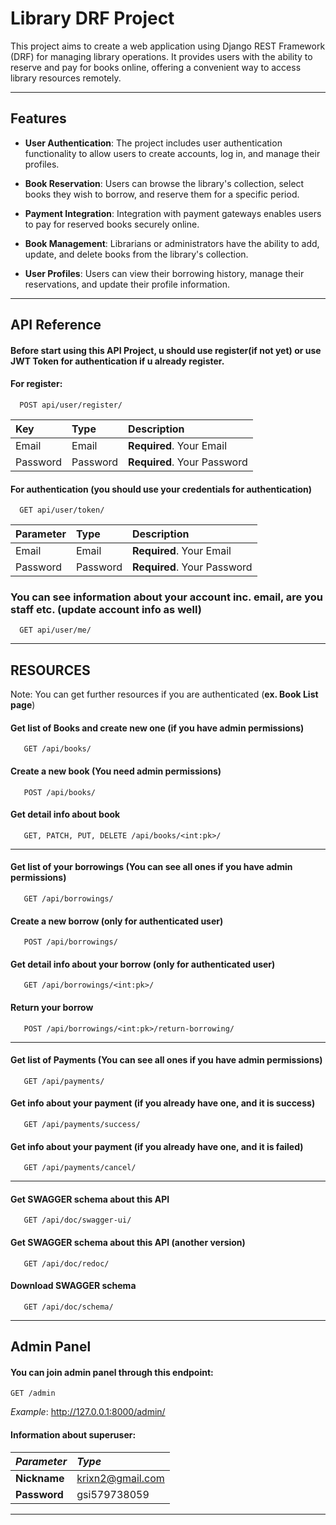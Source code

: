 # Library DRF Project

This project aims to create a web application using Django REST Framework (DRF) for managing library operations. It provides users with the ability to reserve and pay for books online, offering a convenient way to access library resources remotely.

---

## Features

- **User Authentication**: 
  The project includes user authentication functionality to allow users to create accounts, log in, and manage their profiles.

- **Book Reservation**: 
  Users can browse the library's collection, select books they wish to borrow, and reserve them for a specific period.

- **Payment Integration**: 
  Integration with payment gateways enables users to pay for reserved books securely online.

- **Book Management**: 
  Librarians or administrators have the ability to add, update, and delete books from the library's collection.

- **User Profiles**: 
  Users can view their borrowing history, manage their reservations, and update their profile information.

-------------------------------------------------------------------------------------

## API Reference

#### Before start using this API Project, u should use register(if not yet) or use JWT Token for authentication if u already register.

#### For register:

```http
  POST api/user/register/
```

| Key | Type     | Description                |
| :-------- | :------- | :------------------------- |
| Email | Email | **Required**. Your Email |
| Password | Password | **Required**. Your Password |

#### For authentication (you should use your credentials for authentication)

```http
  GET api/user/token/
```

| Parameter | Type     | Description                       |
| :-------- | :------- | :-------------------------------- |
| Email    | Email | **Required**. Your Email |
| Password    | Password | **Required**. Your Password |

### You can see information about your account inc. email, are you staff etc. (update account info as well)


```http
  GET api/user/me/
```

------------------------------------------------------------------------------------

## RESOURCES

Note: You can get further resources if you are authenticated (**ex. Book List page**)
 
#### Get list of Books and create new one (if you have admin permissions)

```http
   GET /api/books/
```

#### Create a new book (You need admin permissions) 

```http
   POST /api/books/ 
```

#### Get detail info about book

```http
   GET, PATCH, PUT, DELETE /api/books/<int:pk>/
```
---------------------------------------------------------------------------------------
#### Get list of your borrowings (You can see all ones if you have admin permissions)

```http
   GET /api/borrowings/
```

#### Create a new borrow (only for authenticated user)

```http
   POST /api/borrowings/
```

#### Get detail info about your borrow (only for authenticated user)

```http
   GET /api/borrowings/<int:pk>/
```

#### Return your borrow 

```http
   POST /api/borrowings/<int:pk>/return-borrowing/
```
---------------------------------------------------------------------------------------

#### Get list of Payments (You can see all ones if you have admin permissions)

```http
   GET /api/payments/
```
#### Get info about your payment (if you already have one, and it is success)

```http
   GET /api/payments/success/
```

#### Get info about your payment (if you already have one, and it is failed)

```http
   GET /api/payments/cancel/
```
---------------------------------------------------------------------------------------

#### Get SWAGGER schema about this API

```http
   GET /api/doc/swagger-ui/
```

#### Get SWAGGER schema about this API (another version)

```http
   GET /api/doc/redoc/
```

#### Download SWAGGER schema

```http
   GET /api/doc/schema/
```

----------------------------------------------------------------------------------
## Admin Panel

#### You can join admin panel through this endpoint:

```http
GET /admin
```
*Example*: http://127.0.0.1:8000/admin/

#### Information about superuser:


| *Parameter* | *Type*           | 
| :-------- |:-----------------|
| **Nickname**   | krixn2@gmail.com |
| **Password**    | gsi579738059     |
----------------------------------------------------------------------------------
